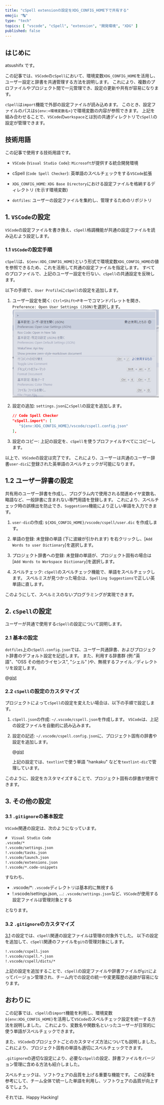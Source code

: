 ```yaml
---
title: "cSpell extensionの設定をXDG_CONFIG_HOME下で共有する"
emoji: "🔠"
type: "tech"
topics: [ "vscode", "cSpell", "extension", "開発環境", "XDG" ]
published: false
---
```


## はじめに

atsushifx です。

この記事では、`VSCode`の`cSpell`において、環境変数`XDG_CONFIG_HOME`を活用し、ユーザー設定と辞書を共通管理する方法を説明します。
これにより、複数のプロファイルやプロジェクト間で一元管理でき、設定の更新や共有が容易になります。

`cSpell`は`import`機能で外部の設定ファイルが読み込めます。
このとき、設定ファイルのパスは`${env:<環境変数名>}`で環境変数の内容が参照できます。
上記を組み合わせることで、`VSCode`の`workspace`とは別の共通ディレクトリで`cSpell`の設定が管理できます。

## 技術用語

この記事で使用する技術用語です。

- `VSCode` (`Visual Studio Code`):
  `Microsoft`が提供する統合開発環境

- cSpell (`Code Spell Checker`):
  英単語のスペルチェックをする`VSCode`拡張

- `XDG_CONFIG_HOME`:
  `XDG Base Directory`における設定ファイルを格納するディレクトリ (を示す環境変数)

- `dotfiles`:
  ユーザーの設定ファイルを集約し、管理するためのリポジトリ

## 1. `VSCode`の設定

`VSCode`の設定ファイルを書き換え、`cSpell`格調機能が共通の設定ファイルを読み込むよう設定します。

### 1.1 `VSCode`の設定手順

`cSpell`は、`${env:XDG_CONFIG_HOME}`という形式で環境変数`XDG_CONFIG_HOME`の値を参照できるため、これを活用して共通の設定ファイルを指定します。
すべてのプロファイルで、上記のユーザー設定を行ない、`cSpell`の共通設定を反映します。

以下の手順で、`User Profile`に`cSpell`の設定を追加します。

1. ユーザー設定を開く:
   `Ctrl+Shift+P`キーでコマンドパレットを開き、`Preference: Open User Settings (JSON)`を選択します。
   ![ユーザー設定 (JSON)](/images/articles/vscode-cspell/ss-vscode-user-settings.png)

2. 設定の追加:
   `settings.json`に`cSpell`の設定を追加します。

   ```json:settings.json
   // Code Spell Checker
   "cSpell.import": [
      "${env:XDG_CONFIG_HOME}/vscode/cspell.config.json"
   ],
   ```

3. 設定のコピー:
   上記の設定を、`cSpell`を使うプロファイルすべてにコピーします。

以上で、`VSCode`の設定は完了です。
これにより、ユーザーは共通のユーザー辞書`user-dic`に登録された英単語のスペルチェックが可能になります。

## 1.2 ユーザー辞書の設定

共有用のユーザー辞書を作成し、プログラム内で使用される間進めイヤ変数名、略語など、一般辞書に含まれない専門用語を登録します。
これにより、スペルチェック時の誤検出を防止でき、`Suggestions`機能により正しい単語を入力できます。

1. `user-dic`の作成:
   `${XDG_CONFIG_HOME}/vscode/cspell/user.dic` を作成します。

2. 単語の登録:
   未登録の単語 (下に波線が引かれます) を右クリックし、[`Add Words to
   user Dictionary`]を選択します。

3. プロジェクト辞書への登録:
   未登録の単語が、プロジェクト固有の場合は[`Add Words to Workspace Dictionary`]を選択します。

4. スペルチェック:
   `cSpell`のスペルチェック機能で、単語をスペルチェックします。
   スペルミスが見つかった場合は、`Spelling Suggestions`で正しい英単語に直します。

このようにして、スペルミスのないプログラミングが実現できます。

## 2. `cSpell`の設定

ユーザーが共通で使用する`cSpell`の設定について説明します。

### 2.1 基本の設定

`dotfiles`上の`cSpell.config.json`では、ユーザー共通辞書、およびプロジェクト辞書のデフォルト設定を記述します。
また、利用する辞書群 (例:"英語"、"OSS その他のライセンス", "シェル" )や、無視するファイル／ディレクトリを設定します。

@[gist](https://gist.github.com/atsushifx/eca0cf91141b70f72bb6aa6802359aee?file=cspell.config.json)

### 2.2 `cSpell`の設定のカスタマイズ

プロジェクトによって`cSpell`の設定を変えたい場合は、以下の手順で設定します。

1. `cSpell.json`の作成:
    `~/.vscode/cspell.json`を作成します。
    `VSCode`は、上記の設定ファイルを自動的に読み込みます。

2. 設定の記述:
    `~/.vscode/cspell.config.json`に、プロジェクト固有の辞書や設定を追加します。

    @[gist](https://gist.github.com/atsushifx/eca0cf91141b70f72bb6aa6802359aee?file=cspell.json)

    上記の設定では、`textlint`で使う単語 "hankaku" などを`textlint-dic`で管理しています。

このように、設定をカスタマイズすることで、プロジェクト固有の辞書が使用できます。

## 3. その他の設定

### 3.1 `.gitignore`の基本設定

`VSCode`関連の設定は、次のようになっています。

```:.gitignore
#  Visual Studio Code
.vscode/*
!.vscode/settings.json
!.vscode/tasks.json
!.vscode/launch.json
!.vscode/extensions.json
!.vscode/*.code-snippets
```

すなわち、

- .vscode/*: `.vscode`ディレクトリは基本的に無視する
- !.vscode/settings.json, ...: `.vscode/settings.json`など、`VSCode`が使用する設定ファイルは管理対象とする

となります。

### 3.2 `.gitignore`のカスタマイズ

[3.1](#31-gitignoreの基本設定) の設定では、`cSpell`関連の設定ファイルは管理の対象外でした。
以下の設定を追加して、`cSpell`関連のファイルを`git`の管理対象にします。

```:.gitignore
!.vscode/cspell.json
!.vscode/cspell.*.json
!.vscode/cspell/dicts/*
```

上記の設定を追加することで、`cSpell`の設定ファイルや辞書ファイルが`git`によってバージョン管理され、チーム内での設定の統一や変更履歴の追跡が容易になります。

## おわりに

この記事では、`cSpell`の`import`機能を利用し、環境変数`${env:XDG_CONFIG_HOME}`を活用して`VSCode`のスペルチェック設定を統一する方法を説明しました。
これにより、変数名や関数名といったユーザーが日常的に使う単語がスペルチェックできます。

また、`VSCode`のプロジェクトごとのカスタマイズ方法についても説明しました。
これにより、プロジェクト固有の単語も適切にスペルチェックできます。

`.gitignore`の適切な設定により、必要な`cSpell`の設定、辞書ファイルをバージョン管理に含める方法も紹介しました。

スペルチェックは、ソフトウェアの品質を上げる重要な機能です。
この記事を参考にして、チーム全体で統一した単語を利用し、ソフトウェアの品質が向上するでしょう。

それでは、Happy Hacking!

